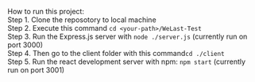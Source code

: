 How to run this project: <br/>
Step 1. Clone the reposotory to local machine <br/>
Step 2. Execute this command ```cd <your-path>/WeLast-Test``` <br/>
Step 3. Run the Express.js server with ```node ./server.js``` (currently run on port 3000)<br/>
Step 4. Then go to the client folder with this command```cd ./client```<br/>
Step 5. Run the react development server with npm: ```npm start``` (currently run on port 3001)
